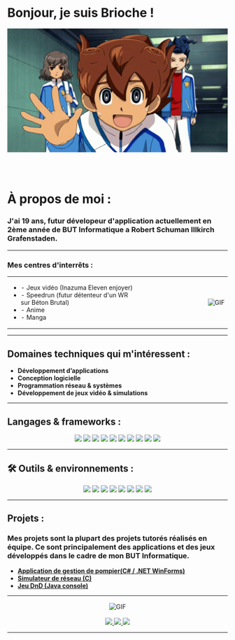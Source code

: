 # Bonjour, je suis Brioche !

<div align="center">
<img hight="300" width="700" alt="GIF" align="center" src="https://github.com/Brioche67/Brioche67/blob/main/inazuma-eleven-go-galaxy-inago-galaxy.gif">
</div>

</br>
</br>
</br>


# À propos de moi :

### J'ai 19 ans, futur dévelopeur d'application actuellement en 2ème année de BUT Informatique a Robert Schuman Illkirch Grafenstaden.

---

### Mes centres d'interrêts : 

<table>
  <tr>
    <td valign="top" width="60%">
      <ul>
        <li>- Jeux vidéo (Inazuma Eleven enjoyer)</li>
        <li>- Speedrun (futur détenteur d'un WR sur Béton Brutal)</li>
        <li>- Anime</li>
        <li>- Manga</li>
      </ul>
    </td>
    <td align="right" width="40%">
      <img src="https://github.com/Brioche67/Brioche67/blob/main/!csm.gif" alt="GIF" height="180">
    </td>
  </tr>
</table>

---

## Domaines techniques qui m'intéressent :

* **Développement d’applications**
* **Conception logicielle**
* **Programmation réseau & systèmes**
* **Développement de jeux vidéo & simulations**

---

## Langages & frameworks :

<p align="center">
  <img src="https://img.shields.io/badge/C%23-239120?style=for-the-badge&logo=c-sharp&logoColor=white"/>
  <img src="https://img.shields.io/badge/.NET-512BD4?style=for-the-badge&logo=dotnet&logoColor=white"/>
  <img src="https://img.shields.io/badge/Java-ED8B00?style=for-the-badge&logo=openjdk&logoColor=white"/>
  <img src="https://img.shields.io/badge/Python-3776AB?style=for-the-badge&logo=python&logoColor=white"/>
  <img src="https://img.shields.io/badge/C-00599C?style=for-the-badge&logo=c&logoColor=white"/>
  <img src="https://img.shields.io/badge/Unity-000000?style=for-the-badge&logo=unity&logoColor=white"/>
  <img src="https://img.shields.io/badge/HTML5-E34F26?style=for-the-badge&logo=html5&logoColor=white"/>
  <img src="https://img.shields.io/badge/CSS3-1572B6?style=for-the-badge&logo=css3&logoColor=white"/>
  <img src="https://img.shields.io/badge/JavaScript-F7DF1E?style=for-the-badge&logo=javascript&logoColor=black"/>
  <img src="https://img.shields.io/badge/PHP-777BB4?style=for-the-badge&logo=php&logoColor=white"/>
</p>

---

## 🛠️ Outils & environnements :

<p align="center">
  <img src="https://img.shields.io/badge/Visual%20Studio-5C2D91?style=for-the-badge&logo=visualstudio&logoColor=white"/>
  <img src="https://img.shields.io/badge/VS%20Code-0078D4?style=for-the-badge&logo=visualstudiocode&logoColor=white"/>
  <img src="https://img.shields.io/badge/IntelliJ-000000?style=for-the-badge&logo=intellijidea&logoColor=white"/>
  <img src="https://img.shields.io/badge/Eclipse-2C2255?style=for-the-badge&logo=eclipseide&logoColor=white"/>
  <img src="https://img.shields.io/badge/MySQL-4479A1?style=for-the-badge&logo=mysql&logoColor=white"/>
  <img src="https://img.shields.io/badge/Linux-FCC624?style=for-the-badge&logo=linux&logoColor=black"/>
  <img src="https://img.shields.io/badge/Git-F05032?style=for-the-badge&logo=git&logoColor=white"/>
  <img src="https://img.shields.io/badge/GitHub-181717?style=for-the-badge&logo=github&logoColor=white"/>
</p>

---

## Projets :
### Mes projets sont la plupart des projets tutorés réalisés en équipe. Ce sont principalement des applications et des jeux développés dans le cadre de mon BUT Informatique.

* **[Application de gestion de pompier(C# / .NET WinForms)](https://github.com/Brioche67/fire-spirit)**
* **[Simulateur de réseau (C)](https://github.com/Brioche67/simulation-reseau)**
* **[Jeu DnD (Java console)](https://github.com/Brioche67/doojon-et-dragons)**


---

<div align="center">
<img hight="300" width="700" alt="GIF" align="center" src="https://github.com/Brioche67/Brioche67/blob/main/code.gif">
</div>

<br>
<div align="center">
  <a href="https://github.com/vn7n24fzkq/github-profile-summary-cards">
    <img src="https://github-profile-summary-cards.vercel.app/api/cards/profile-details?username=Brioche67&theme=tokyonight" />
  </a>
  <a href="https://github.com/vn7n24fzkq/github-profile-summary-cards">
    <img src="https://github-profile-summary-cards.vercel.app/api/cards/stats?username=Brioche67&theme=tokyonight" />
  </a>
  <a href="https://github.com/vn7n24fzkq/github-profile-summary-cards">
    <img src="https://github-profile-summary-cards.vercel.app/api/cards/repos-per-language?username=Brioche67&theme=tokyonight" />
  </a>
</div>

*************
